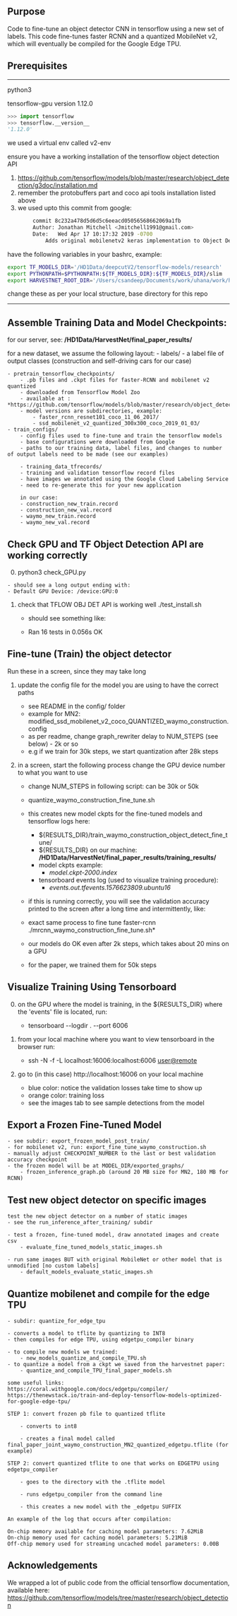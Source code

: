 ## Purpose
Code to fine-tune an object detector CNN in tensorflow using a new set of labels.
This code fine-tunes faster RCNN and a quantized MobileNet v2, which will eventually be compiled for the Google Edge TPU.

## Prerequisites

***
python3

tensorflow-gpu version 1.12.0

```python
>>> import tensorflow
>>> tensorflow.__version__
'1.12.0'
```

we used a virtual env called v2-env

ensure you have a working installation of the tensorflow object detection API

1. https://github.com/tensorflow/models/blob/master/research/object_detection/g3doc/installation.md
2. remember the protobuffers part and coco api tools installation listed above
3. we used upto this commit from google:

```sh
        commit 8c232a478d5d6d5c6eeacd05056568662069a1fb
        Author: Jonathan Mitchell <Jmitchell1991@gmail.com>
        Date:   Wed Apr 17 10:17:32 2019 -0700
            Adds original mobilenetv2 keras implementation to Object Detection (#6592)
```

have the following variables in your bashrc, example: 

```sh
export TF_MODELS_DIR='/HD1Data/deepcutV2/tensorflow-models/research'
export PYTHONPATH=$PYTHONPATH:${TF_MODELS_DIR}:${TF_MODELS_DIR}/slim 
export HARVESTNET_ROOT_DIR='/Users/csandeep/Documents/work/uhana/work/harvestnet_implement
```

change these as per your local structure, base directory for this repo
***

## Assemble Training Data and Model Checkpoints:

for our server, see: **/HD1Data/HarvestNet/final_paper_results/**

for a new dataset, we assume the following layout:
    - labels/ 
        - a label file of output classes (construction and self-driving cars for our case)
        
    - pretrain_tensorflow_checkpoints/
        - .pb files and .ckpt files for faster-RCNN and mobilenet v2 quantized
        - downloaded from Tensorflow Model Zoo
        - available at : *https://github.com/tensorflow/models/blob/master/research/object_detection/g3doc/detection_model_zoo.md*
        - model versions are subdirectories, example:
            - faster_rcnn_resnet101_coco_11_06_2017/
            - ssd_mobilenet_v2_quantized_300x300_coco_2019_01_03/
	- train_configs/
		- config files used to fine-tune and train the tensorflow models
		- base configurations were downloaded from Google
		- paths to our training data, label files, and changes to number of output labels need to be made (see our examples)
		
		- training_data_tfrecords/
        - training and validation tensorflow record files
        - have images we annotated using the Google Cloud Labeling Service
        - need to re-generate this for your new application

        in our case:
        - construction_new_train.record
        - construction_new_val.record
        - waymo_new_train.record
        - waymo_new_val.record

## Check GPU and TF Object Detection API are working correctly

0.    python3 check_GPU.py

    - should see a long output ending with: 
	- Default GPU Device: /device:GPU:0

1. check that TFLOW OBJ DET API is working well
    ./test_install.sh
    - should see something like:

    - Ran 16 tests in 0.056s
      OK

## Fine-tune (Train) the object detector 

Run these in a screen, since they may take long

1. update the config file for the model you are using to have the correct paths
	- see README in the config/ folder
	- example for MN2: modified_ssd_mobilenet_v2_coco_QUANTIZED_waymo_construction.config
    - as per readme, change graph_rewriter delay to NUM_STEPS (see below) - 2k or so
    - e.g if we train for 30k steps, we start quantization after 28k steps 

2. in a screen, start the following process change the GPU device number to what you want to use
    - change NUM_STEPS in following script: can be 30k or 50k
    - quantize_waymo_construction_fine_tune.sh
    - this creates new model ckpts for the fine-tuned models and tensorflow logs here:
        - ${RESULTS_DIR}/train_waymo_construction_object_detect_fine_tune/
        - ${RESULTS_DIR} on our machine: **/HD1Data/HarvestNet/final_paper_results/training_results/**
        - model ckpts example:
            - *model.ckpt-2000.index*
        - tensorboard events log (used to visualize training procedure):
            - *events.out.tfevents.1576623809.ubuntu16*

    - if this is running correctly, you will see the validation accuracy printed to the screen after a long time and intermittently, like:

    - exact same process to fine tune faster-rcnn
        ./mrcnn_waymo_construction_fine_tune.sh*

    - our models do OK even after 2k steps, which takes about 20 mins on a GPU
    - for the paper, we trained them for 50k steps

## Visualize Training Using Tensorboard 
0. on the GPU where the model is training, in the ${RESULTS_DIR} where the 'events' file is located, run:
    - tensorboard --logdir . --port 6006

1. from your local machine where you want to view tensorboard in the browser run:
    - ssh -N -f -L localhost:16006:localhost:6006 <user@remote>

2. go to (in this case) http://localhost:16006 on your local machine

    - blue color: notice the validation losses take time to show up
    - orange color: training loss
    - see the images tab to see sample detections from the model

## Export a Frozen Fine-Tuned Model

	- see subdir: export_frozen_model_post_train/
    - for mobilenet v2, run: export_fine_tune_waymo_construction.sh
    - manually adjust CHECKPOINT_NUMBER to the last or best validation accuracy checkpoint
    - the frozen model will be at MODEL_DIR/exported_graphs/
        - frozen_inference_graph.pb (around 20 MB size for MN2, 180 MB for RCNN)

## Test new object detector on specific images

    test the new object detector on a number of static images
    - see the run_inference_after_training/ subdir

    - test a frozen, fine-tuned model, draw annotated images and create csv
        - evaluate_fine_tuned_models_static_images.sh

    - run same images BUT with original MobileNet or other model that is unmodified [no custom labels]
        - default_models_evaluate_static_images.sh


## Quantize mobilenet and compile for the edge TPU
    - subdir: quantize_for_edge_tpu

    - converts a model to tflite by quantizing to INT8
    - then compiles for edge TPU, using edgetpu_compiler binary

    - to compile new models we trained:
        - new_models_quantize_and_compile_TPU.sh
    - to quantize a model from a ckpt we saved from the harvestnet paper:
        - quantize_and_compile_TPU_final_paper_models.sh

    some useful links:
    https://coral.withgoogle.com/docs/edgetpu/compiler/
    https://thenewstack.io/train-and-deploy-tensorflow-models-optimized-for-google-edge-tpu/

    STEP 1: convert frozen pb file to quantized tflite

        - converts to int8

        - creates a final model called final_paper_joint_waymo_construction_MN2_quantized_edgetpu.tflite (for example)

    STEP 2: convert quantized tflite to one that works on EDGETPU using edgetpu_compiler

        - goes to the directory with the .tflite model

        - runs edgetpu_compiler from the command line 

        - this creates a new model with the _edgetpu SUFFIX

    An example of the log that occurs after compilation:

    On-chip memory available for caching model parameters: 7.62MiB
    On-chip memory used for caching model parameters: 5.21MiB
    Off-chip memory used for streaming uncached model parameters: 0.00B

## Acknowledgements

We wrapped a lot of public code from the official tensorflow documentation, available here: https://github.com/tensorflow/models/tree/master/research/object_detection

